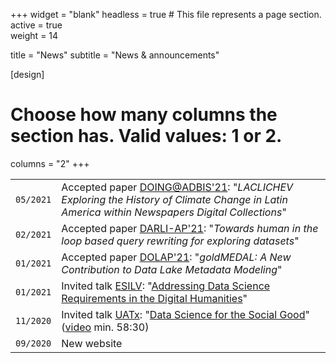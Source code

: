 +++
widget = "blank"
headless = true  # This file represents a page section.
active = true  
weight = 14

title    = "News"
subtitle = "News & announcements"

[design]
  # Choose how many columns the section has. Valid values: 1 or 2.
  columns = "2"
+++

| | |
|---|---|
|`05/2021` | Accepted paper [DOING@ADBIS'21](https://adbis2021.cs.ut.ee/accepted-workshops/#doing21-workshop): "_LACLICHEV Exploring the History of Climate Change in Latin America within Newspapers Digital Collections_"
|`02/2021` | Accepted paper [DARLI-AP'21](http://dbdmg.polito.it/darli-ap2021/): "_Towards human in the loop based query rewriting for exploring datasets_"
|`01/2021` | Accepted paper [DOLAP'21](https://sites.google.com/view/dolap-2021): "_goldMEDAL: A New Contribution to Data Lake Metadata Modeling_"
|`01/2021` | Invited talk [ESILV](https://www.esilv.fr): "[Addressing Data Science Requirements in the Digital Humanities](https://drive.google.com/file/d/1d-l51v3Mr1uNITyIe1ZFcYpTtIUw10Tv/view?usp=sharing)"
|`11/2020` | Invited talk [UATx](https://ingenieria.uatx.mx): "[Data Science for the Social Good](https://drive.google.com/file/d/1r2wwCJsqBISEmEsJxkQFgZt5Zr-Q84HQ/view?usp=sharing)" ([video](https://fb.watch/3ddytZlg7k/) min. 58:30)
|`09/2020` | New website
